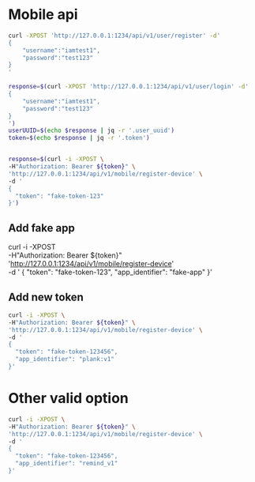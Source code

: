 # Mobile api

```sh
curl -XPOST 'http://127.0.0.1:1234/api/v1/user/register' -d'
{
    "username":"iamtest1",
    "password":"test123"
}
'

response=$(curl -XPOST 'http://127.0.0.1:1234/api/v1/user/login' -d'
{
    "username":"iamtest1",
    "password":"test123"
}
')
userUUID=$(echo $response | jq -r '.user_uuid')
token=$(echo $response | jq -r '.token')


response=$(curl -i -XPOST \
-H"Authorization: Bearer ${token}" \
'http://127.0.0.1:1234/api/v1/mobile/register-device' \
-d '
{
  "token": "fake-token-123"
}')
```

## Add fake app

curl -i -XPOST \
-H"Authorization: Bearer ${token}" \
'http://127.0.0.1:1234/api/v1/mobile/register-device' \
-d '
{
  "token": "fake-token-123",
  "app_identifier": "fake-app"
}'


## Add new token
```sh
curl -i -XPOST \
-H"Authorization: Bearer ${token}" \
'http://127.0.0.1:1234/api/v1/mobile/register-device' \
-d '
{
  "token": "fake-token-123456",
  "app_identifier": "plank:v1"
}'
```
# Other valid option
```sh
curl -i -XPOST \
-H"Authorization: Bearer ${token}" \
'http://127.0.0.1:1234/api/v1/mobile/register-device' \
-d '
{
  "token": "fake-token-123456",
  "app_identifier": "remind_v1"
}'
```
